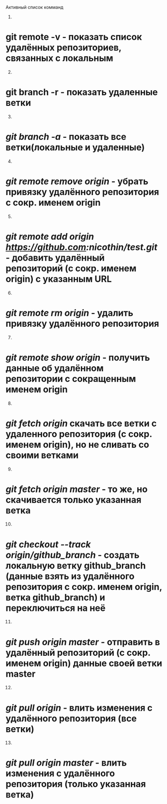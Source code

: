 Активный список комманд

1. 
# **git remote -v** - показать список удалённых репозиториев, связанных с локальным

2. 
# **git branch -r** - показать удаленные ветки

3. 
# *git branch -a* - показать все ветки(локальные и удаленные)

4. 
# *git remote remove origin* - убрать привязку удалённого репозитория с сокр. именем origin

5. 
# *git remote add origin <https://github.com>:nicothin/test.git* - добавить удалённый репозиторий (с сокр. именем origin) с указанным URL

6. 
# *git remote rm origin* - удалить привязку удалённого репозитория

7. 
# *git remote show origin* - получить данные об удалённом репозитории с сокращенным именем origin

8. 
# *git fetch origin*  скачать все ветки с удаленного репозитория (с сокр. именем origin), но не сливать со своими ветками

9. 
# *git fetch origin master* - то же, но скачивается только указанная ветка

10. 
# *git checkout --track origin/github_branch* - создать локальную ветку **github_branch** (данные взять из удалённого репозитория с сокр. именем origin, ветка github_branch) и переключиться на неё

11. 
# *git push origin master* - отправить в удалённый репозиторий (с сокр. именем origin) данные своей ветки master

12. 
# *git pull origin* - влить изменения с удалённого репозитория (все ветки)

13. 
# *git pull origin master* - влить изменения с удалённого репозитория (только указанная ветка)

